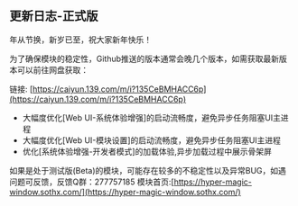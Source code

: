 ## 更新日志-正式版

年从节换，新岁已至，祝大家新年快乐！

为了确保模块的稳定性，Github推送的版本通常会晚几个版本，如需获取最新版本可以前往网盘获取：

链接: [https://caiyun.139.com/m/i?135CeBMHACC6p](https://caiyun.139.com/m/i?135CeBMHACC6p)

- 大幅度优化[Web UI-系统体验增强]的启动流畅度，避免异步任务阻塞UI主进程
- 大幅度优化[Web UI-模块设置]的启动流畅度，避免异步任务阻塞UI主进程
- 优化[系统体验增强-开发者模式]的加载体验,异步加载过程中展示骨架屏

如果是处于测试版(Beta)的模块，可能存在较多的不稳定性以及异常BUG，如遇问题可反馈，反馈Q群：277757185
模块首页:[https://hyper-magic-window.sothx.com/](https://hyper-magic-window.sothx.com/)